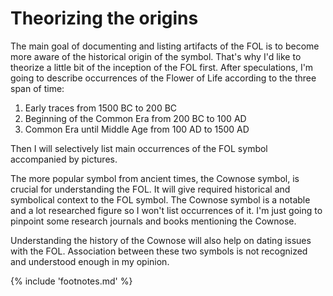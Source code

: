 # Theorizing the origins

The main goal of documenting and listing artifacts of the FOL is to become more aware of the historical origin of the symbol. That's why I'd like to theorize a little bit of the inception of the FOL first. After speculations, I'm going to describe occurrences of the Flower of Life according to the three span of time:

1. Early traces from 1500 BC to 200 BC
2. Beginning of the Common Era from 200 BC to 100 AD
3. Common Era until Middle Age from 100 AD to 1500 AD 

Then I will selectively list main occurrences of the FOL symbol accompanied by pictures.

The more popular symbol from ancient times, the Cownose symbol, is crucial for understanding the FOL. It will give required historical and symbolical context to the FOL symbol. The Cownose symbol is a notable and a lot researched figure so I won't list occurrences of it. I'm just going to pinpoint some research journals and books mentioning the Cownose.

Understanding the history of the Cownose will also help on dating issues with the FOL. Association between these two symbols is not recognized and understood enough in my opinion.

{% include 'footnotes.md' %}
